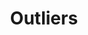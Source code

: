 ---
title: Outliers
permalink: /pdfs/Outliers/index.html
eleventyNavigation:
    key: Outliers
    parent: podcasts
---